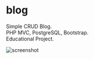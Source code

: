 # blog
Simple CRUD Blog. \
PHP MVC, PostgreSQL, Bootstrap. \
Educational Project. 

![screenshot](https://github.com/altirtix/blog/blob/main/screenshot1.png)

